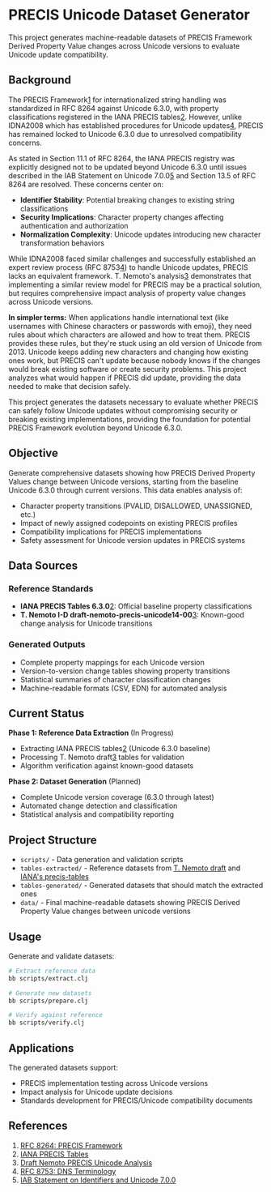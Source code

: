 # PRECIS Unicode Dataset Generator

This project generates machine-readable datasets of PRECIS Framework Derived Property Value changes across Unicode versions to evaluate Unicode update compatibility.

## Background

The PRECIS Framework[1] for internationalized string handling was standardized in RFC 8264 against Unicode 6.3.0, with property classifications registered in the IANA PRECIS tables[2]. However, unlike IDNA2008 which has established procedures for Unicode updates[4], PRECIS has remained locked to Unicode 6.3.0 due to unresolved compatibility concerns.

As stated in Section 11.1 of RFC 8264, the IANA PRECIS registry was explicitly designed not to be updated beyond Unicode 6.3.0 until issues described in the IAB Statement on Unicode 7.0.0[5] and Section 13.5 of RFC 8264 are resolved. These concerns center on:

- **Identifier Stability**: Potential breaking changes to existing string classifications
- **Security Implications**: Character property changes affecting authentication and authorization
- **Normalization Complexity**: Unicode updates introducing new character transformation behaviors

While IDNA2008 faced similar challenges and successfully established an expert review process (RFC 8753[4]) to handle Unicode updates, PRECIS lacks an equivalent framework. T. Nemoto's analysis[3] demonstrates that implementing a similar review model for PRECIS may be a practical solution, but requires comprehensive impact analysis of property value changes across Unicode versions.

**In simpler terms:** When applications handle international text (like usernames with Chinese characters or passwords with emoji), they need rules about which characters are allowed and how to treat them. PRECIS provides these rules, but they're stuck using an old version of Unicode from 2013. Unicode keeps adding new characters and changing how existing ones work, but PRECIS can't update because nobody knows if the changes would break existing software or create security problems. This project analyzes what would happen if PRECIS did update, providing the data needed to make that decision safely.

This project generates the datasets necessary to evaluate whether PRECIS can safely follow Unicode updates without compromising security or breaking existing implementations, providing the foundation for potential PRECIS Framework evolution beyond Unicode 6.3.0.

## Objective

Generate comprehensive datasets showing how PRECIS Derived Property Values change between Unicode versions, starting from the baseline Unicode 6.3.0 through current versions. This data enables analysis of:

- Character property transitions (PVALID, DISALLOWED, UNASSIGNED, etc.)
- Impact of newly assigned codepoints on existing PRECIS profiles
- Compatibility implications for PRECIS implementations
- Safety assessment for Unicode version updates in PRECIS systems

## Data Sources

### Reference Standards
- **IANA PRECIS Tables 6.3.0**[2]: Official baseline property classifications
- **T. Nemoto I-D draft-nemoto-precis-unicode14-00**[3]: Known-good change analysis for Unicode transitions

### Generated Outputs
- Complete property mappings for each Unicode version
- Version-to-version change tables showing property transitions
- Statistical summaries of character classification changes
- Machine-readable formats (CSV, EDN) for automated analysis

## Current Status

**Phase 1: Reference Data Extraction** (In Progress)
- Extracting IANA PRECIS tables[2] (Unicode 6.3.0 baseline)
- Processing T. Nemoto draft[3] tables for validation
- Algorithm verification against known-good datasets

**Phase 2: Dataset Generation** (Planned)
- Complete Unicode version coverage (6.3.0 through latest)
- Automated change detection and classification
- Statistical analysis and compatibility reporting

## Project Structure

- `scripts/` - Data generation and validation scripts
- `tables-extracted/` - Reference datasets from [T. Nemoto draft][3] and [IANA's precis-tables][2]
- `tables-generated/` - Generated datasets that should match the extracted ones
- `data/` - Final machine-readable datasets showing PRECIS Derived Property Value changes between unicode versions

## Usage

Generate and validate datasets:
```bash
# Extract reference data
bb scripts/extract.clj

# Generate new datasets
bb scripts/prepare.clj

# Verify against reference
bb scripts/verify.clj
```

## Applications

The generated datasets support:

- PRECIS implementation testing across Unicode versions
- Impact analysis for Unicode update decisions
- Standards development for PRECIS/Unicode compatibility documents

## References


1. [RFC 8264: PRECIS Framework][1]
2. [IANA PRECIS Tables][2]
3. [Draft Nemoto PRECIS Unicode Analysis][3]
4. [RFC 8753: DNS Terminology][4]
5. [IAB Statement on Identifiers and Unicode 7.0.0][5]

[1]: https://www.rfc-editor.org/rfc/rfc8264.html
[2]: https://www.iana.org/assignments/precis-tables/
[3]: https://datatracker.ietf.org/doc/draft-nemoto-precis-unicode/
[4]: https://www.rfc-editor.org/rfc/rfc8753.html
[5]: https://datatracker.ietf.org/doc/statement-iab-statement-on-identifiers-and-unicode-7-0-0/
